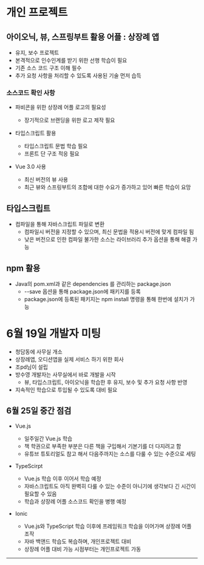 <!-- <div class="con"> -->

# 개인 프로젝트

## 아이오닉, 뷰, 스프링부트 활용 어플 : 상장례 앱
- 유지, 보수 프로젝트
- 본격적으로 인수인계를 받기 위한 선행 학습이 필요
- 기존 소스 코드 구조 이해 필수
- 추가 요청 사항을 처리할 수 있도록 사용된 기술 먼저 습득

### 소스코드 확인 사항
- 파비콘을 위한 상장례 어플 로고의 필요성
  - 장기적으로 브랜딩을 위한 로고 제작 필요
  
- 타입스크립트 활용
  - 타입스크립트 문법 학습 필요
  - 프론트 단 구조 적응 필요
  
- Vue 3.0 사용
  - 최신 버전의 뷰 사용
  - 최근 뷰와 스프링부트의 조합에 대한 수요가 증가하고 있어 빠른 학습이 요망

## 타입스크립트
- 컴파일을 통해 자바스크립트 파일로 변환
  - 컴파일시 버전을 지정할 수 있으며, 최신 문법을 적용시 버전에 맞게 컴파일 됨
  - 낮은 버전으로 인한 컴파일 불가한 소스는 라이브러리 추가 옵션을 통해 해결 가능

## npm 활용
- Java의 pom.xml과 같은 dependencies 를 관리하는 package.json
  - --save 옵션을 통해 package.json에 패키지를 등록
  - package.json에 등록된 패키지는 npm install 명령을 통해 한번에 설치가 가능

# 6월 19일 개발자 미팅
- 청담동에 사무실 개소
- 상장례앱, 오디션앱을 실제 서비스 하기 위한 회사
- 조pd님이 설립
- 방수영 개발자는 사무실에서 바로 개발을 시작
  - 뷰, 타입스크립트, 아이오닉을 학습한 후 유지, 보수 및 추가 요청 사항 반영
- 지속적인 학습으로 투입될 수 있도록 대비 필요

## 6월 25일 중간 점검
- Vue.js
  - 일주일간 Vue.js 학습
  - 책 학권으로 부족한 부분은 다른 책을 구입해서 기본기를 더 다지려고 함
  - 유튜브 튜토리얼도 참고 해서 다음주까지는 소스를 다룰 수 있는 수준으로 세팅

- TypeScirpt
  - Vue.js 학습 이후 이어서 학습 예정
  - 자바스크립트도 아직 완벽히 다룰 수 있는 수준이 아니기에 생각보다 긴 시간이 필요할 수 있음
  - 학습과 상장례 어플 소스코드 확인을 병행 예정
  
- Ionic
  - Vue.js와 TypeScript 학습 이후에 프레임워크 학습을 이어가며 상장례 어플 조작
  - 자바 백앤드 학습도 복습하며, 개인프로젝트 대비
  - 상장례 어플 대비 가능 시점부터는 개인프로젝트 가동
 





---


<!-- </div> -->
